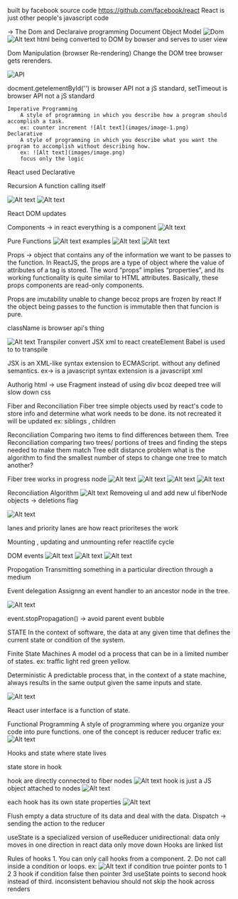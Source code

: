 built by facebook
source code https://github.com/facebook/react
React is just other people's javascript code

-> The Dom and Declaraive programming
Document Object Model
    ![Dom](images/Dom.png)
    ![Alt text](images/Dom2.png) 
    html being converted to DOM by bowser and serves to user view

Dom Manipulation (browser Re-rendering)
    Change the DOM tree browser gets rerenders.

![API](images/API.png)

docment.getelementById('') is browser API not a jS standard,
setTimeout  is browser API not a jS standard

    Imperative Programming
        A style of programming in which you describe how a program should accomplish a task. 
        ex: counter increment ![Alt text](images/image-1.png)
    Declarative 
        A style of programming in which you describe what you want the program to accomplish without describing how.
        ex: ![Alt text](images/image.png)
        focus only the logic
    
React used Declarative 

Recursion
    A function calling itself

![Alt text](images/image-2.png)
![Alt text](images/image-3.png)

React DOM updates

Components -> in react everything is a component
![Alt text](images/image-4.png)

Pure Functions
![Alt text](images/image-5.png)
examples
![Alt text](images/image-6.png)
![Alt text](images/image-7.png)

Props -> object that contains any of the information we want to be passes to the  function.
 In ReactJS, the props are a type of object where the value of attributes of a tag is stored. The word “props” implies “properties”, and its working functionality is quite similar to HTML attributes. Basically, these props components are read-only components.

Props are imutability unable to change
becoz props are frozen by react
If the object being passes to the function is immutable then that funcion is pure.

className is browser api's thing

![Alt text](images/image-7.png)
Transpiler convert JSX xml to react createElement
Babel is used to to transpile
<script src="https://unpkg.com/@babel/standalone/babel.min.js"></script>

JSX is an XML-like syntax extension to ECMAScript. without any defined semantics. ex-> <Counter/>
is a javascript syntax extension
is a javascriipt xml

Authorig html -> use Fragment instead of using div bcoz deeped tree will slow down css

Fiber and Reconciliation
Fiber tree
    simple objects used by react's code to store info and determine what work needs to be done. its not recreated it will be updated
    ex: siblings , children

Reconciliation
    Comparing two items to find differences between them.
Tree Reconciliation
    comparing two trees/ portions of trees and finding the steps needed to make them match
Tree edit distance problem
    what is the algorithm to find the smallest number of steps to change one tree to match another?

Fiber tree works in progress node
![Alt text](images/image-8.png)
![Alt text](images/image-9.png)
![Alt text](images/image-10.png)
![Alt text](images/image-11.png)

Reconciliation Algorithm
![Alt text](images/image-12.png)
Removeing ul and add new ul
   fiberNode objects -> deletions
                        flag

![Alt text](images/image-13.png)

lanes and priority
lanes are how react prioriteses the work

Mounting , updating and unmounting
refer reactlife cycle

DOM events
![Alt text](images/image-14.png)
![Alt text](images/image-16.png)
![Alt text](images/image-15.png)

Propogation
    Transmitting something in a particular direction through a medium

Event delegation
Assignng an event handler to an ancestor node in the tree.

![Alt text](images/image-17.png)

event.stopPropagation()  ->  avoid parent event bubble

STATE
    In the context of software, the data at any given time that defines the current state or condition of the system.

Finite State Machines
    A model od a process that can be in a limited number of states. ex: traffic light red green yellow.

Deterministic
    A predictable process that, in the context of a state machine, always results in the same output given the same inputs and state.

![Alt text](images/image-18.png)

React user interface is a function of state.

Functional Programming
    A style of programming where you organize your code into pure functions.
    one of the concept is reducer
reducer trafic ex:
![Alt text](images/image-19.png)

Hooks and state
where state lives

state store in hook

hook are directly connected to fiber nodes
![Alt text](images/image-20.png)
hook is just a JS object attached to nodes 
![Alt text](image.png)

each hook has its own state properties
![Alt text](image-1.png)

Flush empty a data structure of its data and deal with the data.
Dispatch -> sending the action to the reducer

useState is a specialized version of useReducer
unidirectional: data only moves in one direction
in react data only move down
Hooks are linked list

Rules of hooks
    1. You can only call hooks from a component.
    2. Do not call inside a condition or loops.
    ex:
    ![Alt text](image-2.png)
    if condition true pointer ponts to 1 2 3 hook
    if condition false then pointer 3rd useState points to second hook instead of third.
    inconsistent behaviou
    should not skip the hook across renders
    